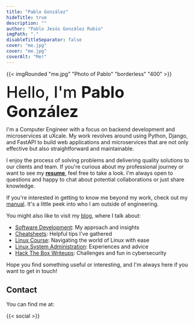 ```yaml
---
title: "Pablo González"
hideTitle: true
description: ""
author: "Pablo Jesús González Rubio"
imgPath: "."
disableTitleSeparator: false
cover: "me.jpg"
cover: "me.jpg"
coverAlt: "Me!"
---
```


{{< imgRounded "me.jpg" "Photo of Pablo" "borderless" "400" >}}

<span style="font-size:3em; font-weight:500">Hello, I'm **Pablo González**</span>

I'm a Computer Engineer with a focus on backend development and microservices at uXcale. My work revolves around using Python, Django, and FastAPI to build web applications and microservices that are not only effective but also straightforward and maintainable.

I enjoy the process of solving problems and delivering quality solutions to our clients and team. If you're curious about my professional journey or want to see my **[resume](/resume.pdf)**, feel free to take a look. I'm always open to questions and happy to chat about potential collaborations or just share knowledge.

If you're interested in getting to know me beyond my work, check out my [manual](https://manual.pablogonzalez.me). It's a little peek into who I am outside of engineering.

You might also like to visit my [blog](/posts), where I talk about:

* [Software Development](tags/software-development/): My approach and insights
* [Cheatsheets](tags/cheatsheet/): Helpful tips I've gathered
* [Linux Course](tags/linux/): Navigating the world of Linux with ease
* [Linux System Administration](tags/sysadmin/): Experiences and advice
* [Hack The Box Writeups](writeups/htb/): Challenges and fun in cybersecurity

Hope you find something useful or interesting, and I'm always here if you want to get in touch!

## Contact

You can find me at:

{{< social >}}
